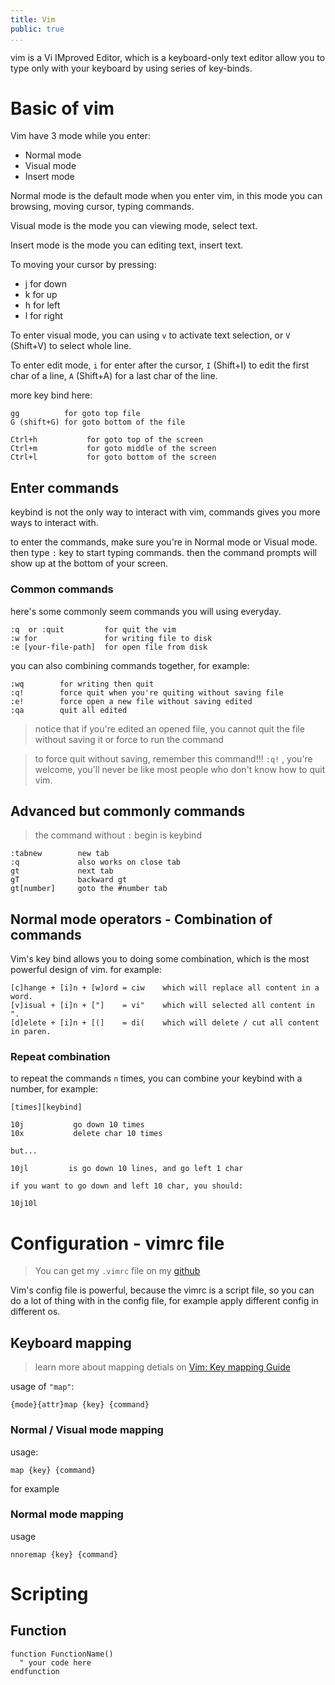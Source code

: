 ```yaml
---
title: Vim
public: true
...
```


vim is a Vi IMproved Editor, which is a keyboard-only text editor allow you to type only with your keyboard by using series of key-binds.

# Basic of vim

Vim have 3 mode while you enter:

* Normal mode
* Visual mode
* Insert mode

Normal mode is the default mode when you enter vim, in this mode you can browsing, moving cursor, typing commands.

Visual mode is the mode you can viewing mode, select text.

Insert mode is the mode you can editing text, insert text.

To moving your cursor by pressing:

* j for down
* k for up
* h for left
* l for right

To enter visual mode, you can using `v` to activate text selection, or `V` (Shift+V) to select whole line.

To enter edit mode, `i` for enter after the cursor, `I` (Shift+I) to edit the first char of a line, `A` (Shift+A) for a last char of the line.

more key bind here:

```
gg          for goto top file
G (shift+G) for goto bottom of the file

Ctrl+h           for goto top of the screen
Ctrl+m           for goto middle of the screen
Ctrl+l           for goto bottom of the screen
```

## Enter commands

keybind is not the only way to interact with vim, commands gives you more ways to interact with.

to enter the commands, make sure you're in Normal mode or Visual mode. then type `:` key to start typing commands. then the command prompts will show up at the bottom of your screen. 

### Common commands

here's some commonly seem commands you will using everyday.

```
:q  or :quit         for quit the vim
:w for               for writing file to disk
:e [your-file-path]  for open file from disk
```

you can also combining commands together, for example:

```
:wq        for writing then quit
:q!        force quit when you're quiting without saving file
:e!        force open a new file without saving edited
:qa        quit all edited
```

> notice that if you're edited an opened file, you cannot quit the file without saving it or force to run the command

> to force quit without saving, remember this command!!! `:q!` , you're welcome, you'll never be like most people who don't know how to quit vim.

## Advanced but commonly commands

> the command without `:` begin is keybind
> 

```
:tabnew        new tab
:q             also works on close tab
gt             next tab
gT             backward gt
gt[number]     goto the #number tab
```

## Normal mode operators - Combination of commands

Vim's key bind allows you to doing some combination, which is the most powerful design of vim. for example:

```
[c]hange + [i]n + [w]ord = ciw    which will replace all content in a word.
[v]isual + [i]n + ["]    = vi"    which will selected all content in ".
[d]elete + [i]n + [(]    = di(    which will delete / cut all content in paren.
```

### Repeat combination

to repeat the commands `n` times, you can combine your keybind with a number, for example:

```
[times][keybind]

10j           go down 10 times
10x           delete char 10 times

but...

10jl         is go down 10 lines, and go left 1 char

if you want to go down and left 10 char, you should:

10j10l
```

# Configuration - vimrc file

> You can get my `.vimrc` file on my [github](https://github.com/ljcucc/terminal_configs/blob/master/vimrc/.vimrc)

Vim's config file is powerful, because the vimrc is a script file, so you can do a lot of thing with in the config file, for example apply different config in different os.

## Keyboard mapping

> learn more about mapping detials on [Vim: Key mapping Guide](https://dev.to/mr_destructive/vim-keymapping-guide-3olb)

usage of `"map"`:

```
{mode}{attr}map {key} {command}
```

### Normal / Visual mode mapping

usage:

```vimrc
map {key} {command}

```

for example

### Normal mode mapping

usage

```vim
nnoremap {key} {command}
```

# Scripting

## Function

```vimrc
function FunctionName()
  " your code here
endfunction
```
